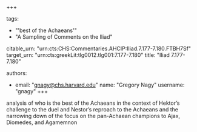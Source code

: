 +++

tags:
- "&#39;best of the Achaeans&#39;"
- "A Sampling of Comments on the Iliad"

citable_urn: "urn:cts:CHS:Commentaries.AHCIP:Iliad.7.177-7.180.FTBH7Sf"
target_urn: "urn:cts:greekLit:tlg0012.tlg001:7.177-7.180"
title: "Iliad 7.177-7.180"

authors:
- email: "gnagy@chs.harvard.edu"
  name: "Gregory Nagy"
  username: "gnagy"
+++

<p>analysis of who is the best of the Achaeans in the context of Hektor’s challenge to the duel and Nestor’s reproach to the Achaeans and the narrowing down of the focus on the pan-Achaean champions to Ajax, Diomedes, and Agamemnon</p>